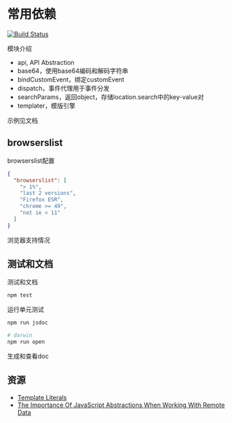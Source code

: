 # 常用依赖

[![Build Status](https://travis-ci.org/zp25/zp-lib.svg?branch=master)](https://travis-ci.org/zp25/zp-lib)

模块介绍

+ api, API Abstraction
+ base64，使用base64编码和解码字符串
+ bindCustomEvent，绑定customEvent
+ dispatch，事件代理用于事件分发
+ searchParams，返回object，存储location.search中的key-value对
+ templater，模版引擎

示例见文档

## browserslist
browserslist配置

~~~json
{
  "browserslist": [
    "> 1%",
    "last 2 versions",
    "Firefox ESR",
    "chrome >= 49",
    "not ie < 11"
  ]
}
~~~
浏览器支持情况

## 测试和文档
测试和文档

~~~bash
npm test
~~~
运行单元测试

~~~bash
npm run jsdoc

# darwin
npm run open
~~~
生成和查看doc

## 资源
+ [Template Literals](https://css-tricks.com/template-literals/ "Template Literals")
+ [The Importance Of JavaScript Abstractions When Working With Remote Data](https://css-tricks.com/importance-javascript-abstractions-working-remote-data/ "The Importance Of JavaScript Abstractions When Working With Remote Data")
